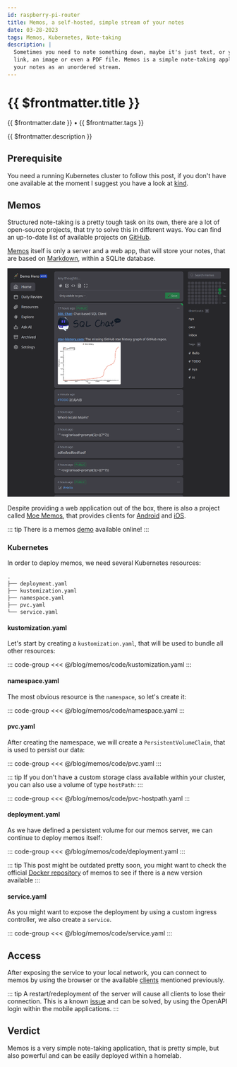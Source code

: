 ```yaml
---
id: raspberry-pi-router
title: Memos, a self-hosted, simple stream of your notes
date: 03-28-2023
tags: Memos, Kubernetes, Note-taking
description: |
  Sometimes you need to note something down, maybe it's just text, or you want to save a
  link, an image or even a PDF file. Memos is a simple note-taking application, that saves
  your notes as an unordered stream.
---
```


# {{ $frontmatter.title }}

{{ $frontmatter.date }} • {{ $frontmatter.tags }}

{{ $frontmatter.description }}

## Prerequisite

You need a running Kubernetes cluster to follow this post, if you don't have one available at the moment
I suggest you have a look at [kind](https://kind.sigs.k8s.io/).


## Memos

Structured note-taking is a pretty tough task on its own, there are a lot of open-source projects,
that try to solve this in different ways. You can find an up-to-date list of available projects
on [GitHub](https://github.com/awesome-selfhosted/awesome-selfhosted#note-taking--editors).

[Memos](https://github.com/usememos/memos) itself is only a server and a web app, that will store
your notes, that are based on [Markdown](https://www.markdownguide.org/), within a SQLite database.

![memos](memos.png)

Despite providing a web application out of the box, there is also a project called [Moe Memos](https://memos.moe/), 
that provides clients for [Android](https://f-droid.org/packages/me.mudkip.moememos/) and [iOS](https://apps.apple.com/app/moe-memos/id1643902185).

::: tip
There is a memos [demo](https://demo.usememos.com/) available online!
:::

### Kubernetes

In order to deploy memos, we need several Kubernetes resources:

```shell
.
├── deployment.yaml
├── kustomization.yaml
├── namespace.yaml
├── pvc.yaml
└── service.yaml
```

#### kustomization.yaml
Let's start by creating a `kustomization.yaml`, that will be used to bundle all other resources:

::: code-group
<<< @/blog/memos/code/kustomization.yaml
:::

#### namespace.yaml
The most obvious resource is the `namespace`, so let's create it:

::: code-group
<<< @/blog/memos/code/namespace.yaml
:::

#### pvc.yaml
After creating the namespace, we will create a `PersistentVolumeClaim`, that is used to persist our data:

::: code-group
<<< @/blog/memos/code/pvc.yaml
:::

::: tip
If you don't have a custom storage class available within your cluster, you can also use a volume of 
type `hostPath`:
:::

::: code-group
<<< @/blog/memos/code/pvc-hostpath.yaml
:::

#### deployment.yaml
As we have defined a persistent volume for our memos server, we can continue to deploy memos itself:

::: code-group
<<< @/blog/memos/code/deployment.yaml
:::

::: tip
This post might be outdated pretty soon, you might want to check the official
[Docker repository](https://hub.docker.com/r/neosmemo/memos/tags) of memos to see if there is a new version available
:::

#### service.yaml
As you might want to expose the deployment by using a custom ingress controller, we also create a
`service`.

::: code-group
<<< @/blog/memos/code/service.yaml
:::

## Access

After exposing the service to your local network, you can connect to memos by using the browser or 
the available [clients](#memos) mentioned previously.

::: tip
A restart/redeployment of the server will cause all clients to lose their connection. This is a known 
[issue](https://github.com/mudkipme/MoeMemosAndroid/issues/1) and can be solved, by using the OpenAPI
login within the mobile applications.
:::

## Verdict

Memos is a very simple note-taking application, that is pretty simple, but also powerful and can be 
easily deployed within a homelab.